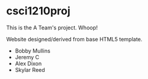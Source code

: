 # csci1210proj

This is the A Team's project. Whoop!

Website designed/derived from base HTML5 template.

* Bobby Mullins
* Jeremy C
* Alex Dixon
* Skylar Reed
